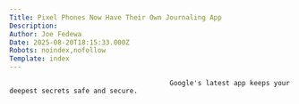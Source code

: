```yaml
---
Title: Pixel Phones Now Have Their Own Journaling App
Description: 
Author: Joe Fedewa
Date: 2025-08-20T18:15:33.000Z
Robots: noindex,nofollow
Template: index
---
```


                                            Google's latest app keeps your deepest secrets safe and secure.
                                        